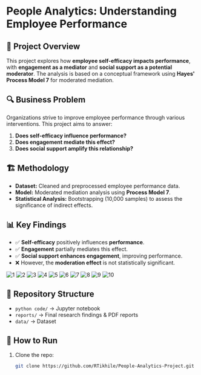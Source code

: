 # People Analytics: Understanding Employee Performance

## 📌 Project Overview
This project explores how **employee self-efficacy impacts performance**, with **engagement as a mediator** and **social support as a potential moderator**. The analysis is based on a conceptual framework using **Hayes' Process Model 7** for moderated mediation.

## 🔍 Business Problem
Organizations strive to improve employee performance through various interventions. This project aims to answer:
1. **Does self-efficacy influence performance?**
2. **Does engagement mediate this effect?**
3. **Does social support amplify this relationship?**

## 🏗️ Methodology
- **Dataset:** Cleaned and preprocessed employee performance data.
- **Model:** Moderated mediation analysis using **Process Model 7**.
- **Statistical Analysis:** Bootstrapping (10,000 samples) to assess the significance of indirect effects.

## 📊 Key Findings
- ✅ **Self-efficacy** positively influences **performance**.
- ✅ **Engagement** partially mediates this effect.
- ✅ **Social support enhances engagement**, improving performance.
- ❌ However, the **moderation effect** is not statistically significant.

![1](https://github.com/user-attachments/assets/78902320-0def-44be-a6bb-da053fd7f7a4)
![2](https://github.com/user-attachments/assets/b8b3e07a-399e-4ba1-a915-d794d657fb3d)
![3](https://github.com/user-attachments/assets/0b5e0551-7ea5-45d3-8516-088e6652bc31)
![4](https://github.com/user-attachments/assets/f280c39b-6250-4676-8e01-7efaab29f542)
![5](https://github.com/user-attachments/assets/0deedff2-9533-4f14-b334-3b1e7e0068a0)
![6](https://github.com/user-attachments/assets/9f2ad79f-d45b-4115-a98e-49edad15e4ff)
![7](https://github.com/user-attachments/assets/f834c3e1-d3ab-43c4-8ab2-d8e06141953c)
![8](https://github.com/user-attachments/assets/0670c485-d0b7-4397-8d6d-e3efa1af6d87)
![9](https://github.com/user-attachments/assets/28e72a3d-a8b1-4676-97d9-fcb5a6a7a7b0)
![10](https://github.com/user-attachments/assets/665ca051-6e85-4792-8aba-5e7332778eba)

## 📁 Repository Structure
- `python code/` → Jupyter notebook
- `reports/` → Final research findings & PDF reports
- `data/` → Dataset

## 🚀 How to Run
1. Clone the repo:
   ```bash
   git clone https://github.com/RTikhile/People-Analytics-Project.git
